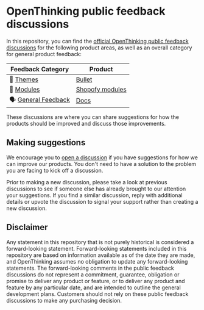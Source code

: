 # OpenThinking public feedback discussions

In this repository, you can find the [official OpenThinking public feedback discussions](https://github.com/openxthinking/feedback/discussions) for the following product areas, as well as an overall category for general product feedback:

| **Feedback Category** | **Product** 	|
|---	|---	|
| 🎨 [Themes](https://github.com/openxthinking/feedback/discussions/categories/themes) 	| [Bullet](https://openthinking.net/themes/bullet/) |
| 🦾 [Modules](https://github.com/openxthinking/feedback/discussions/categories/modules) 	| [Shopofy modules](https://openthinking.net/shopify-modules/) 	|
| 🗣 [General Feedback](https://github.com/openxthinking/feedback/discussions/categories/general) 	| [Docs](https://docs.openthinking.net/) |

These discussions are where you can share suggestions for how the products should be improved and discuss those improvements.

## Making suggestions

We encourage you to [open a discussion](https://github.com/openxthinking/feedback/discussions) if you have suggestions for how we can improve our products. You don't need to have a solution to the problem you are facing to kick off a discussion.

Prior to making a new discussion, please take a look at previous discussions to see if someone else has already brought to our attention your suggestions. If you find a similar discussion, reply with additional details or upvote the discussion to signal your support rather than creating a new discussion.

## Disclaimer

Any statement in this repository that is not purely historical is considered a forward-looking statement. Forward-looking statements included in this repository are based on information available as of the date they are made, and OpenThinking assumes no obligation to update any forward-looking statements. The forward-looking comments in the public feedback discussions do not represent a commitment, guarantee, obligation or promise to deliver any product or feature, or to deliver any product and feature by any particular date, and are intended to outline the general development plans. Customers should not rely on these public feedback discussions to make any purchasing decision.
